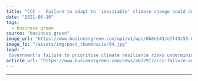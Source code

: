 ```yaml
---
title: "CCC -  Failure to adapt to 'inevitable' climate change could derail net zero transition"
date: "2021-06-16"
tags: 
  - business green
source: "business green"
image_url: "https://www.businessgreen.com/api/v1/wps/0b8e143/e7f43c55-8780-473e-a5bb-b00d416ca7b8/2/iStock-1302130036-flooding-uk-185x114.jpg"
image_fp: "/assets/img/post_thumbnails/94.jpg"
lead: "
 Government's failure to prioritise climate resilience risks undermining UK's ability to meet net zero and biodiversity goals, CCC warns ..."
article_url: "https://www.businessgreen.com/news/4032917/ccc-failure-adapt-inevitable-climate-change-derail-net-zero-transition"
---
```


---

